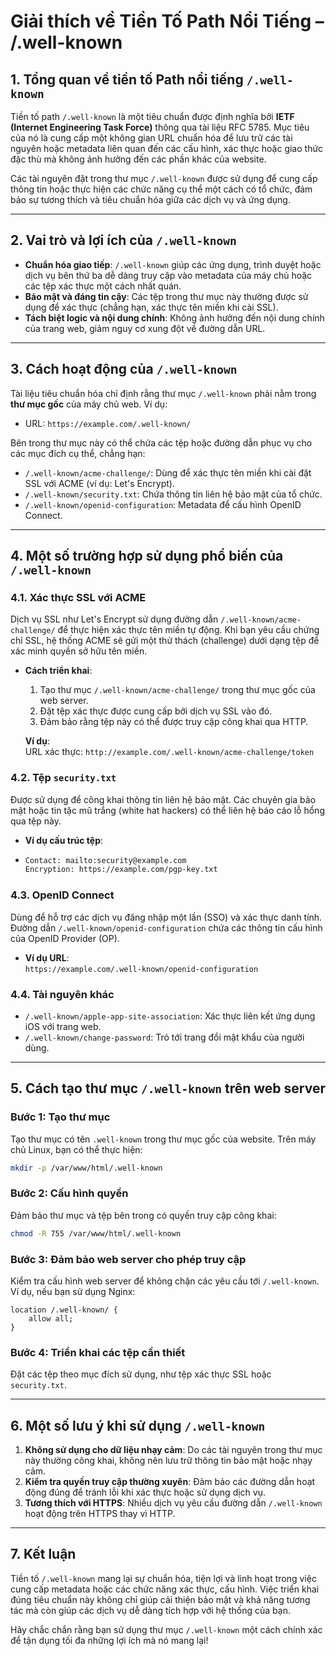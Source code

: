 # Giải thích về Tiền Tố Path Nổi Tiếng – /.well-known

## **1. Tổng quan về tiền tố Path nổi tiếng `/.well-known`**

Tiền tố path `/.well-known` là một tiêu chuẩn được định nghĩa bởi **IETF (Internet Engineering Task Force)** thông qua tài liệu RFC 5785. Mục tiêu của nó là cung cấp một không gian URL chuẩn hóa để lưu trữ các tài nguyên hoặc metadata liên quan đến các cấu hình, xác thực hoặc giao thức đặc thù mà không ảnh hưởng đến các phần khác của website.

Các tài nguyên đặt trong thư mục `/.well-known` được sử dụng để cung cấp thông tin hoặc thực hiện các chức năng cụ thể một cách có tổ chức, đảm bảo sự tương thích và tiêu chuẩn hóa giữa các dịch vụ và ứng dụng.

***

## **2. Vai trò và lợi ích của `/.well-known`**

* **Chuẩn hóa giao tiếp**: `/.well-known` giúp các ứng dụng, trình duyệt hoặc dịch vụ bên thứ ba dễ dàng truy cập vào metadata của máy chủ hoặc các tệp xác thực một cách nhất quán.
* **Bảo mật và đáng tin cậy**: Các tệp trong thư mục này thường được sử dụng để xác thực (chẳng hạn, xác thực tên miền khi cài SSL).
* **Tách biệt logic và nội dung chính**: Không ảnh hưởng đến nội dung chính của trang web, giảm nguy cơ xung đột về đường dẫn URL.

***

## **3. Cách hoạt động của `/.well-known`**

Tài liệu tiêu chuẩn hóa chỉ định rằng thư mục `/.well-known` phải nằm trong **thư mục gốc** của máy chủ web. Ví dụ:

* URL: `https://example.com/.well-known/`

Bên trong thư mục này có thể chứa các tệp hoặc đường dẫn phục vụ cho các mục đích cụ thể, chẳng hạn:

* `/.well-known/acme-challenge/`: Dùng để xác thực tên miền khi cài đặt SSL với ACME (ví dụ: Let's Encrypt).
* `/.well-known/security.txt`: Chứa thông tin liên hệ bảo mật của tổ chức.
* `/.well-known/openid-configuration`: Metadata để cấu hình OpenID Connect.

***

## **4. Một số trường hợp sử dụng phổ biến của `/.well-known`**

### **4.1. Xác thực SSL với ACME**

Dịch vụ SSL như Let's Encrypt sử dụng đường dẫn `/.well-known/acme-challenge/` để thực hiện xác thực tên miền tự động. Khi bạn yêu cầu chứng chỉ SSL, hệ thống ACME sẽ gửi một thử thách (challenge) dưới dạng tệp để xác minh quyền sở hữu tên miền.

*   **Cách triển khai**:

    1. Tạo thư mục `/.well-known/acme-challenge/` trong thư mục gốc của web server.
    2. Đặt tệp xác thực được cung cấp bởi dịch vụ SSL vào đó.
    3. Đảm bảo rằng tệp này có thể được truy cập công khai qua HTTP.

    **Ví dụ**:\
    URL xác thực: `http://example.com/.well-known/acme-challenge/token`

### **4.2. Tệp `security.txt`**

Được sử dụng để công khai thông tin liên hệ bảo mật. Các chuyên gia bảo mật hoặc tin tặc mũ trắng (white hat hackers) có thể liên hệ báo cáo lỗ hổng qua tệp này.

* **Ví dụ cấu trúc tệp**:
* ```txt
  Contact: mailto:security@example.com
  Encryption: https://example.com/pgp-key.txt
  ```

### **4.3. OpenID Connect**

Dùng để hỗ trợ các dịch vụ đăng nhập một lần (SSO) và xác thực danh tính. Đường dẫn `/.well-known/openid-configuration` chứa các thông tin cấu hình của OpenID Provider (OP).

* **Ví dụ URL**:\
  `https://example.com/.well-known/openid-configuration`

### **4.4. Tài nguyên khác**

* `/.well-known/apple-app-site-association`: Xác thực liên kết ứng dụng iOS với trang web.
* `/.well-known/change-password`: Trỏ tới trang đổi mật khẩu của người dùng.

***

## **5. Cách tạo thư mục `/.well-known` trên web server**

### **Bước 1: Tạo thư mục**

Tạo thư mục có tên `.well-known` trong thư mục gốc của website. Trên máy chủ Linux, bạn có thể thực hiện:

```bash
mkdir -p /var/www/html/.well-known
```

### **Bước 2: Cấu hình quyền**

Đảm bảo thư mục và tệp bên trong có quyền truy cập công khai:

```bash
chmod -R 755 /var/www/html/.well-known
```

### **Bước 3: Đảm bảo web server cho phép truy cập**

Kiểm tra cấu hình web server để không chặn các yêu cầu tới `/.well-known`. Ví dụ, nếu bạn sử dụng Nginx:

```nginx
location /.well-known/ {
    allow all;
}
```

### **Bước 4: Triển khai các tệp cần thiết**

Đặt các tệp theo mục đích sử dụng, như tệp xác thực SSL hoặc `security.txt`.

***

## **6. Một số lưu ý khi sử dụng `/.well-known`**

1. **Không sử dụng cho dữ liệu nhạy cảm**: Do các tài nguyên trong thư mục này thường công khai, không nên lưu trữ thông tin bảo mật hoặc nhạy cảm.
2. **Kiểm tra quyền truy cập thường xuyên**: Đảm bảo các đường dẫn hoạt động đúng để tránh lỗi khi xác thực hoặc sử dụng dịch vụ.
3. **Tương thích với HTTPS**: Nhiều dịch vụ yêu cầu đường dẫn `/.well-known` hoạt động trên HTTPS thay vì HTTP.

***

## **7. Kết luận**

Tiền tố `/.well-known` mang lại sự chuẩn hóa, tiện lợi và linh hoạt trong việc cung cấp metadata hoặc các chức năng xác thực, cấu hình. Việc triển khai đúng tiêu chuẩn này không chỉ giúp cải thiện bảo mật và khả năng tương tác mà còn giúp các dịch vụ dễ dàng tích hợp với hệ thống của bạn.

Hãy chắc chắn rằng bạn sử dụng thư mục `/.well-known` một cách chính xác để tận dụng tối đa những lợi ích mà nó mang lại!
